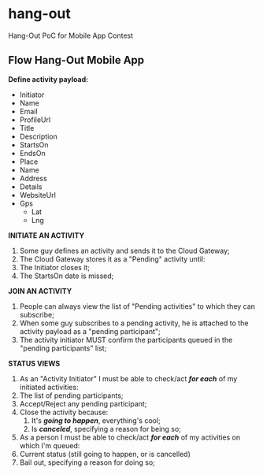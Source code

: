 hang-out
========

Hang-Out PoC for Mobile App Contest



Flow Hang-Out Mobile App
------------------------
**Define activity payload:** 

+ Initiator 
 + Name
 + Email
 + ProfileUrl
+ Title 
+ Description 
+ StartsOn 
+ EndsOn 
+ Place 
 + Name 
 + Address 
 + Details 
 + WebsiteUrl 
 + Gps 
     + Lat 
     + Lng 

**INITIATE AN ACTIVITY**

1. Some guy defines an activity and sends it to the Cloud Gateway; 
2. The Cloud Gateway stores it as a "Pending" activity until: 
  1. The Initiator closes it; 
  2. The StartsOn date is missed;

**JOIN AN ACTIVITY**

1. People can always view the list of "Pending activities" to which they can subscribe;
2. When some guy subscribes to a pending activity, he is attached to the activity payload as a "pending participant";
3. The activity initiator MUST confirm the participants queued in the "pending participants" list;

**STATUS VIEWS**

1. As an "Activity Initiator" I must be able to check/act **_for each_** of my initiated activities:
 1. The list of pending participants;
 2. Accept/Reject any pending participant;
 3. Close the activity because:
      1. It's **_going to happen_**, everything's cool;
      2. Is **_canceled_**, specifying a reason for being so;
2. As a person I must be able to check/act **_for each_** of my activities on which I'm queued:
 1. Current status (still going to happen, or is cancelled)
 2. Bail out, specifying a reason for doing so;